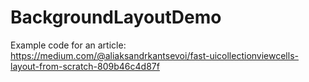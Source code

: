# BackgroundLayoutDemo

Example code for an article: https://medium.com/@aliaksandrkantsevoi/fast-uicollectionviewcells-layout-from-scratch-809b46c4d87f
